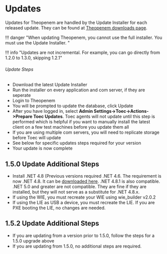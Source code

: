 # Updates

Updates for Theopenem are handled by the Update Installer for each released update.  They can be found at [Theopenem downloads page](https://theopenem.com/downloads/).

!!! danger "When updating Theopenem, you cannot use the full installer.  You must use the Update Installer. "

!!! info "Updates are not incremental.  For example, you can go directly from 1.2.0 to 1.3.0, skipping 1.2.1"

###### Update Steps
* Download the latest Update Installer
* Run the installer on every application and com server, if they are seperate
* Login to Theopenem
* You will be prompted to update the database, click Update
* After you have logged in, select **Admin Settings->Toec->Actions->Prepare Toec Updates**.  Toec agents will not update until this step is performed which is helpful if you want to manually install the latest client
on a few test machines before you update them all
* If you are using multiple com servers, you will need to replicate storage before Toec will update
* See below for specific updates steps required for your version
* Your update is now complete

## 1.5.0 Update Additional Steps
* Install .NET 4.8 (Previous versions required .NET 4.6.  The requirement is now .NET 4.8.  It can be [downloaded here](https://dotnet.microsoft.com/download/thank-you/net48).  .NET 4.8.1 is also compatible.  .NET 5.0 and greater are not compatible.  They are fine if they are installed, 
but they will not serve as a substitute for .NET 4.8.x.
* If using the WIE, you must recreate your WIE using wie_builder v2.0.2
* If using the LIE as USB a device, you must recreate the LIE.  If you are PXE booting the LIE, no changes are needed.


## 1.5.2 Update Additional Steps
* If you are updating from a version prior to 1.5.0, follow the steps for a 1.5.0 upgrade above
* If you are updating from 1.5.0, no additional steps are required.
